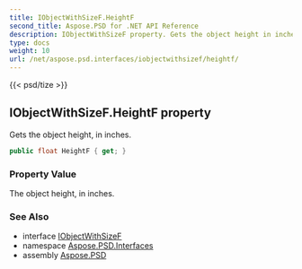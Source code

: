 ```yaml
---
title: IObjectWithSizeF.HeightF
second_title: Aspose.PSD for .NET API Reference
description: IObjectWithSizeF property. Gets the object height in inches
type: docs
weight: 10
url: /net/aspose.psd.interfaces/iobjectwithsizef/heightf/
---
```

{{< psd/tize >}}
## IObjectWithSizeF.HeightF property

Gets the object height, in inches.

```csharp
public float HeightF { get; }
```

### Property Value

The object height, in inches.

### See Also

* interface [IObjectWithSizeF](../)
* namespace [Aspose.PSD.Interfaces](../../../aspose.psd.interfaces/)
* assembly [Aspose.PSD](../../../)


